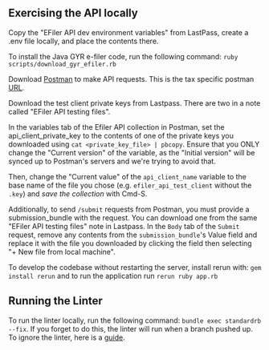## Exercising the API locally

Copy the "EFiler API dev environment variables" from LastPass, create a .env file locally, and place the contents there.

To install the Java GYR e-filer code, run the following command: `ruby scripts/download_gyr_efiler.rb`

Download [Postman](https://www.postman.com) to make API requests. This is the tax specific postman [URL](https://tax-eng.postman.co).

Download the test client private keys from Lastpass. There are two in a note called "EFiler API testing files".

In the variables tab of the Efiler API collection in Postman, set the api_client_private_key to the contents of one of the private keys you downloaded using `cat <private_key_file> | pbcopy`. Ensure that you ONLY change the "Current version" of the variable, as the "Initial version" will be synced up to Postman's servers and we're trying to avoid that.

Then, change the "Current value" of the `api_client_name` variable to the base name of the file you chose (e.g. `efiler_api_test_client` without the `.key`) and _save the collection_ with Cmd-S.

Additionally, to send `/submit` requests from Postman, you must provide a submission_bundle with the request. You can download one from the same "EFiler API testing files" note in Lastpass. In the `Body` tab of the `Submit` request, remove any contents from the `submission_bundle`'s Value field and replace it with the file you downloaded by clicking the field then selecting "+ New file from local machine".

To develop the codebase without restarting the server, install rerun with: `gem install rerun` and to run the application run `rerun ruby app.rb`

## Running the Linter

To run the linter locally, run the following command: `bundle exec standardrb --fix`. If you forget to do this, the linter will run when a branch pushed up. To ignore the linter, here is a [guide](https://github.com/standardrb/standard?tab=readme-ov-file#ignoring-errors).
